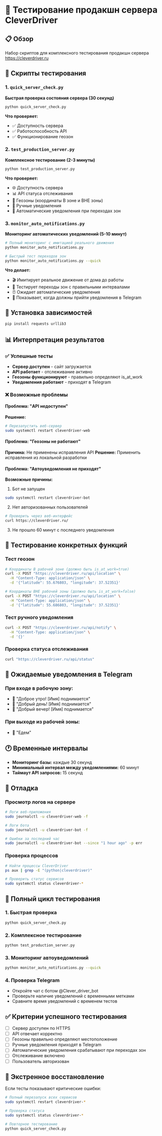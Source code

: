 # 🧪 Тестирование продакшн сервера CleverDriver

## 📋 Обзор

Набор скриптов для комплексного тестирования продакшн сервера https://cleverdriver.ru

## 🚀 Скрипты тестирования

### 1. `quick_server_check.py`
**Быстрая проверка состояния сервера (30 секунд)**

```bash
python quick_server_check.py
```

**Что проверяет:**
- ✅ Доступность сервера
- ✅ Работоспособность API
- ✅ Функционирование геозон

### 2. `test_production_server.py`
**Комплексное тестирование (2-3 минуты)**

```bash
python test_production_server.py
```

**Что проверяет:**
- 🌐 Доступность сервера
- 📊 API статуса отслеживания
- 📍 Геозоны (координаты В зоне и ВНЕ зоны)
- 📱 Ручные уведомления
- 🔄 Автоматические уведомления при переходах зон

### 3. `monitor_auto_notifications.py`
**Мониторинг автоматических уведомлений (5-10 минут)**

```bash
# Полный мониторинг с имитацией реального движения
python monitor_auto_notifications.py

# Быстрый тест переходов зон
python monitor_auto_notifications.py --quick
```

**Что делает:**
- 🎬 Имитирует реальное движение от дома до работы
- 🎯 Тестирует переходы зон с правильными интервалами
- ⏰ Ожидает автоматические уведомления
- 📱 Показывает, когда должны прийти уведомления в Telegram

## 🔧 Установка зависимостей

```bash
pip install requests urllib3
```

## 📊 Интерпретация результатов

### ✅ Успешные тесты
- **Сервер доступен** - сайт загружается
- **API работает** - отслеживание активно
- **Геозоны функционируют** - правильно определяют is_at_work
- **Уведомления работают** - приходят в Telegram

### ❌ Возможные проблемы

#### Проблема: "API недоступен"
**Решение:**
```bash
# Перезапустить веб-сервер
sudo systemctl restart cleverdriver-web
```

#### Проблема: "Геозоны не работают"
**Причина:** Не применены исправления API
**Решение:** Применить исправления из локальной разработки

#### Проблема: "Автоуведомления не приходят"
**Возможные причины:**
1. Бот не запущен
```bash
sudo systemctl restart cleverdriver-bot
```

2. Нет авторизованных пользователей
```bash
# Проверить через веб-интерфейс
curl https://cleverdriver.ru/
```

3. Не прошло 60 минут с последнего уведомления

## 🎯 Тестирование конкретных функций

### Тест геозон
```bash
# Координаты В рабочей зоне (должно быть is_at_work=true)
curl -X POST "https://cleverdriver.ru/api/location" \
  -H "Content-Type: application/json" \
  -d '{"latitude": 55.676803, "longitude": 37.52351}'

# Координаты ВНЕ рабочей зоны (должно быть is_at_work=false)  
curl -X POST "https://cleverdriver.ru/api/location" \
  -H "Content-Type: application/json" \
  -d '{"latitude": 55.686803, "longitude": 37.52351}'
```

### Тест ручного уведомления
```bash
curl -X POST "https://cleverdriver.ru/api/notify" \
  -H "Content-Type: application/json" \
  -d '{}'
```

### Проверка статуса отслеживания
```bash
curl "https://cleverdriver.ru/api/status"
```

## 📱 Ожидаемые уведомления в Telegram

### При входе в рабочую зону:
- 🌅 "Доброе утро! [Имя] поднимается"
- 🌅 "Добрый день! [Имя] поднимается" 
- 🌆 "Добрый вечер! [Имя] поднимается"

### При выходе из рабочей зоны:
- 🚗 "Едем"

## 🕐 Временные интервалы

- **Мониторинг базы:** каждые 30 секунд
- **Минимальный интервал между уведомлениями:** 60 минут
- **Таймаут API запросов:** 15 секунд

## 🐛 Отладка

### Просмотр логов на сервере
```bash
# Логи веб-приложения
sudo journalctl -u cleverdriver-web -f

# Логи бота
sudo journalctl -u cleverdriver-bot -f

# Ошибки за последний час
sudo journalctl -u cleverdriver-bot --since "1 hour ago" -p err
```

### Проверка процессов
```bash
# Найти процессы CleverDriver
ps aux | grep -E "(python|cleverdriver)"

# Проверить статус сервисов
sudo systemctl status cleverdriver-*
```

## 🔄 Полный цикл тестирования

### 1. Быстрая проверка
```bash
python quick_server_check.py
```

### 2. Комплексное тестирование
```bash
python test_production_server.py
```

### 3. Мониторинг автоуведомлений
```bash
python monitor_auto_notifications.py --quick
```

### 4. Проверка Telegram
- Откройте чат с ботом @Clever_driver_bot
- Проверьте наличие уведомлений с временными метками
- Сравните время уведомлений с временем тестов

## ✅ Критерии успешного тестирования

- [ ] Сервер доступен по HTTPS
- [ ] API отвечает корректно
- [ ] Геозоны правильно определяют местоположение
- [ ] Ручные уведомления приходят в Telegram
- [ ] Автоматические уведомления срабатывают при переходах зон
- [ ] Отслеживание включено
- [ ] Пользователь авторизован

## 🚨 Экстренное восстановление

Если тесты показывают критические ошибки:

```bash
# Полный перезапуск всех сервисов
sudo systemctl restart cleverdriver-*

# Проверка статуса
sudo systemctl status cleverdriver-*

# Повторное тестирование
python quick_server_check.py
``` 